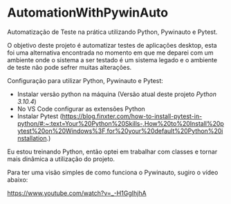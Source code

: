 # AutomationWithPywinAuto
Automatização de Teste na prática utilizando Python, Pywinauto e Pytest.


O objetivo deste projeto é automatizar testes de aplicações desktop, esta foi uma alternativa encontrada no momento em que me deparei com um ambiente onde o sistema a ser testado é um sistema legado e o ambiente de teste não pode sefrer muitas alterações.

Configuração para utilizar Python, Pywinauto e Pytest:

* Instalar versão python na máquina (Versão atual deste projeto *Python 3.10.4*)
* No VS Code configurar as extensões Python
* Instalar Pytest 
(https://blog.finxter.com/how-to-install-pytest-in-python/#:~:text=Your%20Python%20Skills-,How%20to%20Install%20pytest%20on%20Windows%3F,for%20your%20default%20Python%20installation.)

Eu estou treinando Python, então optei em trabalhar com classes e tornar mais dinâmica a utilização do projeto.

Para ter uma visão simples de como funciona o Pywinauto, sugiro o vídeo abaixo:

https://www.youtube.com/watch?v=_-H1GgIhjhA
